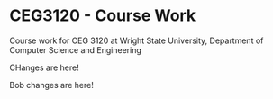 # CEG3120 - Course Work

Course work for CEG 3120 at Wright State University, Department of Computer Science and Engineering

CHanges are here!

Bob changes are here!
